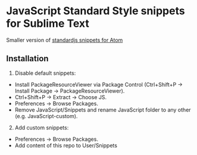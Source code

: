 # JavaScript Standard Style snippets for Sublime Text
Smaller version of [standardjs snippets for Atom](https://atom.io/packages/standardjs-snippets)

## Installation
1. Disable default snippets:
  * Install PackageResourceViewer via Package Control (Ctrl+Shift+P -> Install Package -> PackageResourceViewer).
  * Ctrl+Shift+P -> Extract -> Choose JS.
  * Preferences -> Browse Packages.
  * Remove JavaScript/Snippets and rename JavaScript folder to any other (e.g. JavaScript-custom).
2. Add custom snippets:
  * Preferences -> Browse Packages.
  * Add content of this repo to User/Snippets
